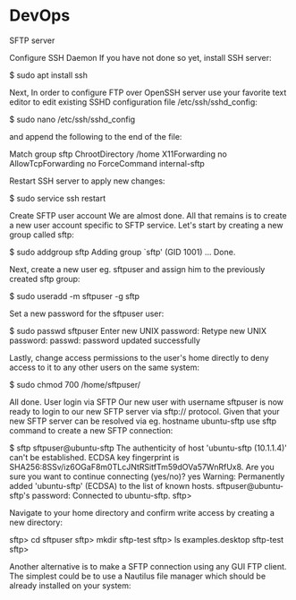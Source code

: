 # DevOps
SFTP server

Configure SSH Daemon
If you have not done so yet, install SSH server:

$ sudo apt install ssh

Next, In order to configure FTP over OpenSSH server use your favorite text editor to edit existing SSHD configuration file /etc/ssh/sshd_config:

$ sudo nano /etc/ssh/sshd_config

and append the following to the end of the file:

Match group sftp
ChrootDirectory /home
X11Forwarding no
AllowTcpForwarding no
ForceCommand internal-sftp

Restart SSH server to apply new changes:

$ sudo service ssh restart

Create SFTP user account
We are almost done. All that remains is to create a new user account specific to SFTP service. Let's start by creating a new group called sftp:

$ sudo addgroup sftp
Adding group `sftp' (GID 1001) ...
Done.

Next, create a new user eg. sftpuser and assign him to the previously created sftp group:

$ sudo useradd -m sftpuser -g sftp

Set a new password for the sftpuser user:

$ sudo passwd sftpuser 
Enter new UNIX password: 
Retype new UNIX password: 
passwd: password updated successfully

Lastly, change access permissions to the user's home directly to deny access to it to any other users on the same system:

 
$ sudo chmod 700 /home/sftpuser/

All done.
User login via SFTP
Our new user with username sftpuser is now ready to login to our new SFTP server via sftp:// protocol. 
Given that your new SFTP server can be resolved via eg. hostname ubuntu-sftp use sftp command to create a new SFTP connection:

$ sftp sftpuser@ubuntu-sftp
The authenticity of host 'ubuntu-sftp (10.1.1.4)' can't be established.
ECDSA key fingerprint is SHA256:8SSv/iz6OGaF8m0TLcJNtRSitfTm59dOVa57WnRfUx8.
Are you sure you want to continue connecting (yes/no)? yes
Warning: Permanently added 'ubuntu-sftp' (ECDSA) to the list of known hosts.
sftpuser@ubuntu-sftp's password: 
Connected to ubuntu-sftp.
sftp> 

Navigate to your home directory and confirm write access by creating a new directory:

sftp> cd sftpuser
sftp> mkdir sftp-test
sftp> ls
examples.desktop   sftp-test          
sftp> 

Another alternative is to make a SFTP connection using any GUI FTP client. 
The simplest could be to use a Nautilus file manager which should be already installed on your system: 
